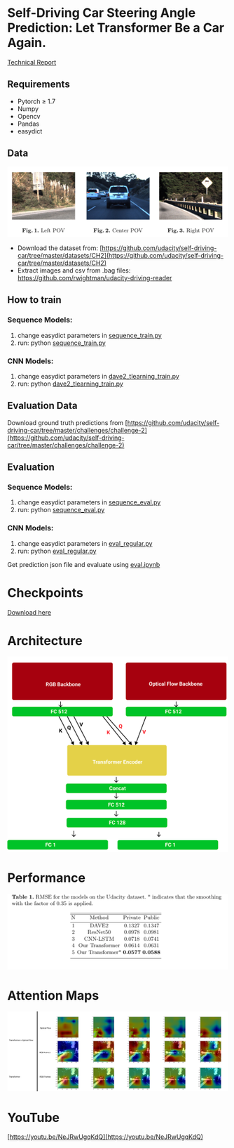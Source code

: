 # Self-Driving Car Steering Angle Prediction: Let Transformer Be a Car Again.
[Technical Report](https://github.com/chingisooinar/AI_self-driving-car/blob/main/Technical_Report.pdf)
## Requirements

- Pytorch ≥ 1.7
- Numpy
- Opencv
- Pandas
- easydict

## Data
![Untitled](media/data.png) 

- Download the dataset from: [https://github.com/udacity/self-driving-car/tree/master/datasets/CH2](https://github.com/udacity/self-driving-car/tree/master/datasets/CH2)
- Extract images and csv from .bag files: https://github.com/rwightman/udacity-driving-reader

## How to train

### Sequence Models:

1. change easydict parameters in [sequence_train.py](https://github.com/chingisooinar/AI_self-driving-car/blob/main/sequence_train.py)
2. run: python [sequence_train.py](https://github.com/chingisooinar/AI_self-driving-car/blob/main/sequence_train.py)

### CNN Models:

1. change easydict parameters in [dave2_tlearning_train.py](https://github.com/chingisooinar/AI_self-driving-car/blob/main/dave2_tlearning_train.py)
2. run: python [dave2_tlearning_train.py](https://github.com/chingisooinar/AI_self-driving-car/blob/main/dave2_tlearning_train.py)

## Evaluation Data

Download ground truth predictions from [https://github.com/udacity/self-driving-car/tree/master/challenges/challenge-2](https://github.com/udacity/self-driving-car/tree/master/challenges/challenge-2)

## Evaluation

### Sequence Models:

1. change easydict parameters in [sequence_eval.py](https://github.com/chingisooinar/AI_self-driving-car/blob/main/sequence_eval.py)
2. run: python [sequence_eval.py](https://github.com/chingisooinar/AI_self-driving-car/blob/main/sequence_eval.py)

### CNN Models:

1. change easydict parameters in [eval_regular.py](https://github.com/chingisooinar/AI_self-driving-car/blob/main/eval_regular.py)
2. run: python [eval_regular.py](https://github.com/chingisooinar/AI_self-driving-car/blob/main/eval_regular.py)

Get prediction json file and evaluate using [eval.ipynb](https://github.com/chingisooinar/AI_self-driving-car/blob/main/eval.ipynb)
# Checkpoints
[Download here](https://1drv.ms/u/s!Ao7oEpuQjECYmBJhwN6VsEzw8ZCY?e=DKfd6d)
# Architecture

![Untitled](media/Untitled.png)

# Performance

![Untitled](media/Untitled%201.png)

# Attention Maps
![Untitled](media/attentions.png) 
# YouTube

[https://youtu.be/NeJRwUgqKdQ](https://youtu.be/NeJRwUgqKdQ)
